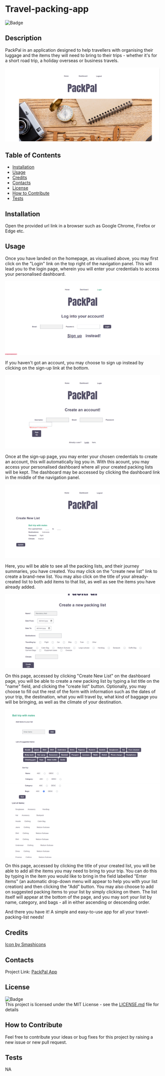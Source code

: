# Travel-packing-app

![Badge](https://img.shields.io/badge/License-MIT-yellow)

## Description
    
PackPal in an application designed to help travellers with organising their luggage and the items they will need to bring to their trips - whether it's for a short road trip, a holiday overseas or business travels.

![Screenshot of homepage](./public/assets/homepage_ss.png)
    
## Table of Contents
    
- [Installation](#installation)
- [Usage](#usage)
- [Credits](#credits)
- [Contacts](#contacts)
- [License](#license)
- [How to Contribute](#how-to-contribute)
- [Tests](#tests)
    
## Installation
    
Open the provided url link in a browser such as Google Chrome, Firefox or Edge etc.

## Usage

Once you have landed on the homepage, as visualised above, you may first click on the "Login" link on the top right of the navigation panel. This will lead you to the login page, wherein you will enter your credentials to access your personalised dashboard.

![Screenshot of login page](./public/assets/login_ss.png)

If you haven't got an account, you may choose to sign up instead by clicking on the sign-up link at the bottom.

![Screenshot of sign-up page](./public/assets/signup_ss.png)

Once at the sign-up page, you may enter your chosen credentials to create an account, this will automatically log you in. With this acount, you may access your personalised dashboard where all your created packing lists will be kept. The dashboard may be accessed by clicking the dashboard link in the middle of the navigation panel.

![Screenshot of dashboard](./public/assets/dashboard_ss.png)

Here, you will be able to see all the packing lists, and their journey summaries, you have created. You may click on the "create new list" link to create a brand-new list. You may also click on the title of your already-created list to both add items to that list, as well as see the items you have already added.

![Screenshot of create new list page](./public/assets/newlist_ss.png)

On this page, accessed by clicking "Create New List" on the dashboard page, you will be able to create a new packing list by typing a list title on the "name" field, and clicking the "create list" button. Optionally, you may choose to fill out the rest of the form with information such as the dates of your trip, the destination, what you will travel by, what kind of baggage you will be bringing, as well as the climate of your destination.

![Screenshot 1 of add items page](./public/assets/editlist1_ss.png)
![Screenshot 2 of add items page](./public/assets/editlist2_ss.png)

On this page, accessed by clicking the title of your created list, you will be able to add all the items you may need to bring to your trip. You can do this by typing in the item you would like to bring in the field labelled "Enter items" (an automatic drop-down menu will appear to help you with your list creation) and then clicking the "Add" button. You may also choose to add on suggested packing items to your list by simply clicking on them. The list itself will appear at the bottom of the page, and you may sort your list by name, category, and bags - all in either ascending or descending order.

And there you have it! A simple and easy-to-use app for all your travel-packing-list needs!

## Credits

<a href="https://www.freepik.com/icon/suitcase_2744091#fromView=search&term=luggage+tick&page=1&position=11&track=ais&uuid=048cc75c-22f1-46a2-896b-2fbcbbf01d01">Icon by Smashicons</a>

## Contacts

Project Link: [PackPal App](https://travel-packing-app-0c97b9ac0fdb.herokuapp.com/)

## License

![Badge](https://img.shields.io/badge/License-MIT-yellow)<br>
This project is licensed under the MIT License - see the [LICENSE.md](license) file for details    
 
## How to Contribute
    
Feel free to contribute your ideas or bug fixes for this project by raising a new issue or new pull request.
    
## Tests
NA